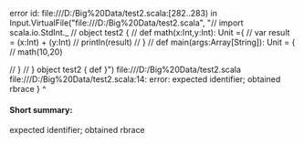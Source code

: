 error id: file:///D:/Big%20Data/test2.scala:[282..283) in Input.VirtualFile("file:///D:/Big%20Data/test2.scala", "// import scala.io.StdInt._
// object test2 {
//     def math(x:Int,y:Int): Unit ={
//         var result = (x:Int) + (y:Int)
//         println(result)
//     }
//     def main(args:Array[String]): Unit = {
//         math(10,20)

//     }
// }
object test2 {
    def
}")
file:///D:/Big%20Data/test2.scala
file:///D:/Big%20Data/test2.scala:14: error: expected identifier; obtained rbrace
}
^
#### Short summary: 

expected identifier; obtained rbrace